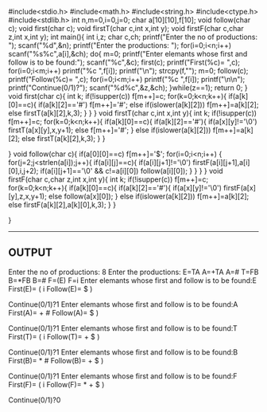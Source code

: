 #include<stdio.h>
#include<math.h>
#include<string.h>
#include<ctype.h>
#include<stdlib.h>
int n,m=0,i=0,j=0;
char a[10][10],f[10];
void follow(char c);
void first(char c);
void firstT(char c,int x,int y);
void firstF(char c,char z,int x,int y);
int main(){
	int i,z;
	char c,ch;
	printf("Enter the no of productions: ");
	scanf("%d",&n);
	printf("Enter the productions: ");
	for(i=0;i<n;i++)
	scanf("%s%c",a[i],&ch);
	do{
		m=0;
		printf("Enter elemants whose first and follow is to be found:");
		scanf("%c",&c);
		first(c);
		printf("First(%c)= ",c);
		for(i=0;i<m;i++)
			printf("%c ",f[i]);
		printf("\n");
		strcpy(f,"");
		m=0;
		follow(c);
		printf("Follow(%c)= ",c);
		for(i=0;i<m;i++)
			printf("%c ",f[i]);
		printf("\n\n");
		printf("Continue(0/1)?");
		scanf("%d%c",&z,&ch);
	}while(z==1);
	return 0;
}
void first(char c){
	int k;
	if(!isupper(c))
		f[m++]=c;
	for(k=0;k<n;k++){
		if(a[k][0]==c){
			if(a[k][2]=='#')
				f[m++]='#';
			else if(islower(a[k][2]))
				f[m++]=a[k][2];
			else
				firstT(a[k][2],k,3);
		}
	}
}
void firstT(char c,int x,int y){
	int k;
	if(!isupper(c))
		f[m++]=c;
	for(k=0;k<n;k++){
		if(a[k][0]==c){
			if(a[k][2]=='#'){
				if(a[x][y]!='\0')
					firstT(a[x][y],x,y+1);
				else
					f[m++]='#';
			}
			else if(islower(a[k][2]))
				f[m++]=a[k][2];
			else
				firstT(a[k][2],k,3);
		}
	}
	
}
void follow(char c){
	if(a[0][0]==c)
		f[m++]='$';
	for(i=0;i<n;i++) {
		for(j=2;j<strlen(a[i]);j++){
			if(a[i][j]==c){
				if(a[i][j+1]!='\0')
					firstF(a[i][j+1],a[i][0],i,j+2);
				if(a[i][j+1]=='\0' && c!=a[i][0])
					follow(a[i][0]);
			}
		}
	}
}
void firstF(char c,char z,int x,int y){
	int k;
	if(!isupper(c))
		f[m++]=c;
	for(k=0;k<n;k++){
		if(a[k][0]==c){
			if(a[k][2]=='#'){
				if(a[x][y]!='\0')
					firstF(a[x][y],z,x,y+1);
				else
					follow(a[x][0]);
			}
			else if(islower(a[k][2]))
				f[m++]=a[k][2];
			else
				firstF(a[k][2],a[k][0],k,3);
		}
	}
	
}

*************************************************************************

OUTPUT
------

Enter the no of productions: 8
Enter the productions: E=TA
A=+TA
A=#
T=FB
B=*FB
B=#
F=(E)
F=i
Enter elemants whose first and follow is to be found:E
First(E)= ( i 
Follow(E)= $ ) 

Continue(0/1)?1
Enter elemants whose first and follow is to be found:A
First(A)= + # 
Follow(A)= $ ) 

Continue(0/1)?1
Enter elemants whose first and follow is to be found:T
First(T)= ( i 
Follow(T)= + $ ) 

Continue(0/1)?1
Enter elemants whose first and follow is to be found:B
First(B)= * # 
Follow(B)= + $ ) 

Continue(0/1)?1
Enter elemants whose first and follow is to be found:F
First(F)= ( i 
Follow(F)= * + $ ) 

Continue(0/1)?0
